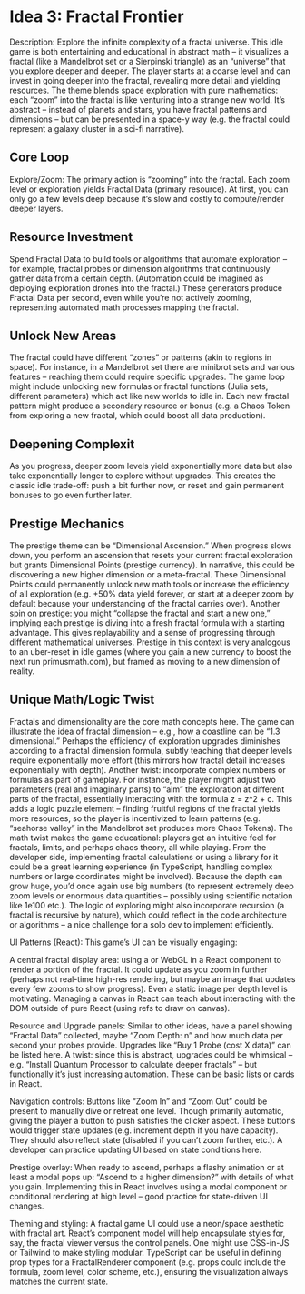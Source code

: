 # Idea 3: Fractal Frontier

Description: Explore the infinite complexity of a fractal universe. This idle game is both entertaining and educational in abstract math – it visualizes a fractal (like a Mandelbrot set or a Sierpinski triangle) as an “universe” that you explore deeper and deeper. The player starts at a coarse level and can invest in going deeper into the fractal, revealing more detail and yielding resources. The theme blends space exploration with pure mathematics: each “zoom” into the fractal is like venturing into a strange new world. It’s abstract – instead of planets and stars, you have fractal patterns and dimensions – but can be presented in a space-y way (e.g. the fractal could represent a galaxy cluster in a sci-fi narrative).

## Core Loop

Explore/Zoom: The primary action is “zooming” into the fractal. Each zoom level or exploration yields Fractal Data (primary resource). At first, you can only go a few levels deep because it’s slow and costly to compute/render deeper layers.

## Resource Investment

Spend Fractal Data to build tools or algorithms that automate exploration – for example, fractal probes or dimension algorithms that continuously gather data from a certain depth. (Automation could be imagined as deploying exploration drones into the fractal.) These generators produce Fractal Data per second, even while you’re not actively zooming, representing automated math processes mapping the fractal.

## Unlock New Areas

The fractal could have different “zones” or patterns (akin to regions in space). For instance, in a Mandelbrot set there are minibrot sets and various features – reaching them could require specific upgrades. The game loop might include unlocking new formulas or fractal functions (Julia sets, different parameters) which act like new worlds to idle in. Each new fractal pattern might produce a secondary resource or bonus (e.g. a Chaos Token from exploring a new fractal, which could boost all data production).

## Deepening Complexit

As you progress, deeper zoom levels yield exponentially more data but also take exponentially longer to explore without upgrades. This creates the classic idle trade-off: push a bit further now, or reset and gain permanent bonuses to go even further later.

## Prestige Mechanics

The prestige theme can be “Dimensional Ascension.” When progress slows down, you perform an ascension that resets your current fractal exploration but grants Dimensional Points (prestige currency). In narrative, this could be discovering a new higher dimension or a meta-fractal. These Dimensional Points could permanently unlock new math tools or increase the efficiency of all exploration (e.g. +50% data yield forever, or start at a deeper zoom by default because your understanding of the fractal carries over). Another spin on prestige: you might “collapse the fractal and start a new one,” implying each prestige is diving into a fresh fractal formula with a starting advantage. This gives replayability and a sense of progressing through different mathematical universes. Prestige in this context is very analogous to an uber-reset in idle games (where you gain a new currency to boost the next run
primusmath.com), but framed as moving to a new dimension of reality.

## Unique Math/Logic Twist

Fractals and dimensionality are the core math concepts here. The game can illustrate the idea of fractal dimension – e.g., how a coastline can be “1.3 dimensional.” Perhaps the efficiency of exploration upgrades diminishes according to a fractal dimension formula, subtly teaching that deeper levels require exponentially more effort (this mirrors how fractal detail increases exponentially with depth). Another twist: incorporate complex numbers or formulas as part of gameplay. For instance, the player might adjust two parameters (real and imaginary parts) to “aim” the exploration at different parts of the fractal, essentially interacting with the formula z = z^2 + c. This adds a logic puzzle element – finding fruitful regions of the fractal yields more resources, so the player is incentivized to learn patterns (e.g. “seahorse valley” in the Mandelbrot set produces more Chaos Tokens). The math twist makes the game educational: players get an intuitive feel for fractals, limits, and perhaps chaos theory, all while playing. From the developer side, implementing fractal calculations or using a library for it could be a great learning experience (in TypeScript, handling complex numbers or large coordinates might be involved). Because the depth can grow huge, you’d once again use big numbers (to represent extremely deep zoom levels or enormous data quantities – possibly using scientific notation like 1e100 etc.). The logic of exploring might also incorporate recursion (a fractal is recursive by nature), which could reflect in the code architecture or algorithms – a nice challenge for a solo dev to implement efficiently.

UI Patterns (React): This game’s UI can be visually engaging:

A central fractal display area: using a <canvas> or WebGL in a React component to render a portion of the fractal. It could update as you zoom in further (perhaps not real-time high-res rendering, but maybe an image that updates every few zooms to show progress). Even a static image per depth level is motivating. Managing a canvas in React can teach about interacting with the DOM outside of pure React (using refs to draw on canvas).

Resource and Upgrade panels: Similar to other ideas, have a panel showing “Fractal Data” collected, maybe “Zoom Depth: n” and how much data per second your probes provide. Upgrades like “Buy 1 Probe (cost X data)” can be listed here. A twist: since this is abstract, upgrades could be whimsical – e.g. “Install Quantum Processor to calculate deeper fractals” – but functionally it’s just increasing automation. These can be basic lists or cards in React.

Navigation controls: Buttons like “Zoom In” and “Zoom Out” could be present to manually dive or retreat one level. Though primarily automatic, giving the player a button to push satisfies the clicker aspect. These buttons would trigger state updates (e.g. increment depth if you have capacity). They should also reflect state (disabled if you can’t zoom further, etc.). A developer can practice updating UI based on state conditions here.

Prestige overlay: When ready to ascend, perhaps a flashy animation or at least a modal pops up: “Ascend to a higher dimension?” with details of what you gain. Implementing this in React involves using a modal component or conditional rendering at high level – good practice for state-driven UI changes.

Theming and styling: A fractal game UI could use a neon/space aesthetic with fractal art. React’s component model will help encapsulate styles for, say, the fractal viewer versus the control panels. One might use CSS-in-JS or Tailwind to make styling modular. TypeScript can be useful in defining prop types for a FractalRenderer component (e.g. props could include the formula, zoom level, color scheme, etc.), ensuring the visualization always matches the current state.
